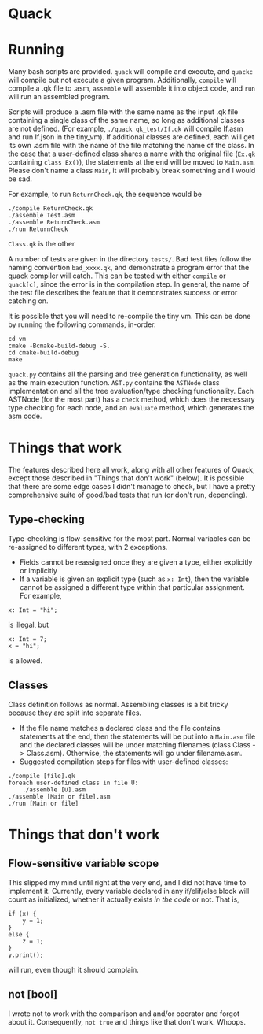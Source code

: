 # Quack

# Running
Many bash scripts are provided. `quack` will compile and execute, and `quackc` will compile but not execute a given program. Additionally, `compile` will compile a .qk file to .asm, `assemble` will assemble it into object code, and `run` will run an assembled program. 

Scripts will produce a .asm file with the same name as the input .qk file containing a single class of the same name, so long as additional classes are not defined. (For example, `./quack qk_test/If.qk` will compile If.asm and run If.json in the tiny_vm). If additional classes are defined, each will get its own .asm file with the name of the file matching the name of the class. In the case that a user-defined class shares a name with the original file (`Ex.qk` containing `class Ex()`), the statements at the end will be moved to `Main.asm`. Please don't name a class `Main`, it will probably break something and I would be sad. 

For example, to run `ReturnCheck.qk`, the sequence would be
```
./compile ReturnCheck.qk
./assemble Test.asm
./assemble ReturnCheck.asm
./run ReturnCheck
```
`Class.qk` is the other 

A number of tests are given in the directory `tests/`. Bad test files follow the naming convention `bad_xxxx.qk`, and demonstrate a program error that the quack compiler will catch. This can be tested with either `compile` or `quack[c]`, since the error is in the compilation step. In general, the name of the test file describes the feature that it demonstrates success or error catching on. 

It is possible that you will need to re-compile the tiny vm. This can be done by running the following commands, in-order.
```
cd vm
cmake -Bcmake-build-debug -S.
cd cmake-build-debug
make
```

`quack.py` contains all the parsing and tree generation functionality, as well as the main execution function. `AST.py` contains the `ASTNode` class implementation and all the tree evaluation/type checking functionality. Each ASTNode (for the most part) has a `check` method, which does the necessary type checking for each node, and an `evaluate` method, which generates the asm code. 

# Things that work
The features described here all work, along with all other features of Quack, except those described in "Things that don't work" (below). It is possible that there are some edge cases I didn't manage to check, but I have a pretty comprehensive suite of good/bad tests that run (or don't run, depending).  
 
 ## Type-checking
 Type-checking is flow-sensitive for the most part. Normal variables can be re-assigned to different types, with 2 exceptions.
 - Fields cannot be reassigned once they are given a type, either explicitly or implicitly
 - If a variable is given an explicit type (such as `x: Int`), then the variable cannot be assigned a different type within that particular assignment. For example, 
```
x: Int = "hi";
```
is illegal, but
```
x: Int = 7;
x = "hi";
```
is allowed. 

## Classes
Class definition follows as normal. Assembling classes is a bit tricky because they are split into separate files. 
- If the file name matches a declared class and the file contains statements at the end, then the statements will be put into a `Main.asm` file and the declared classes will be under matching filenames (class Class -> Class.asm). Otherwise, the statements will go under filename.asm. 
- Suggested compilation steps for files with user-defined classes:
```
./compile [file].qk
foreach user-defined class in file U:
    ./assemble [U].asm
./assemble [Main or file].asm
./run [Main or file]
```

# Things that don't work
## Flow-sensitive variable scope
This slipped my mind until right at the very end, and I did not have time to implement it. Currently, every variable declared in any if/elif/else block will count as initialized, whether it actually exists _in the code_ or not. That is,
```
if (x) {
    y = 1;
}
else {
    z = 1;
}
y.print();
```
will run, even though it should complain.

## not [bool]
I wrote not to work with the comparison and and/or operator and forgot about it. Consequently, `not true` and things like that don't work. Whoops.